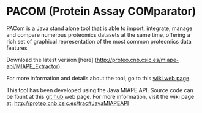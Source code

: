 # PACOM (Protein Assay COMparator)
PACom is a Java stand alone tool that is able to import, integrate, manage and compare numerous proteomics datasets at the same time, offering a rich set of graphical representation of the most common proteomics data features

Download the latest version [here] (http://proteo.cnb.csic.es/miape-api/MIAPE_Extractor).

For more information and details about the tool, go to this [wiki web page](http://proteo.cnb.csic.es/trac#MIAPEExtractorTool).

This tool has been developed using the Java MIAPE API. Source code can be fount at this [git hub](https://github.com/smdb21/java-miape-api) web page. For more information, visit the wiki page at: http://proteo.cnb.csic.es/trac#JavaMIAPEAPI
